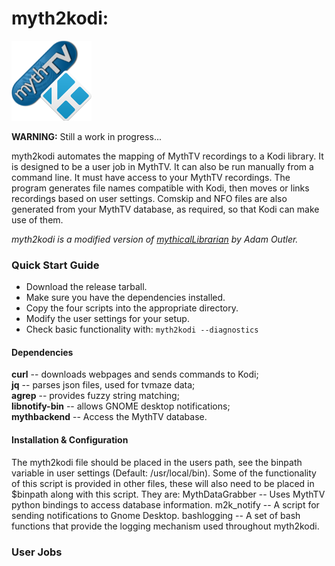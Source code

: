 # myth2kodi:
![myth2kodi icon](myth2kodi.png)

**WARNING:** Still a work in progress...

myth2kodi automates the mapping of MythTV recordings to a Kodi library.
It is designed to be a user job in MythTV. It can also be run manually from
a command line. It must have access to your MythTV recordings. The program
generates file names compatible with Kodi, then moves or links recordings
based on user settings. Comskip and NFO files are also generated from your
MythTV database, as required, so that Kodi can make use of them.

*myth2kodi is a modified version of [mythicalLibrarian](https://github.com/adamoutler/mythicallibrarian) by Adam Outler.*

### Quick Start Guide
  + Download the release tarball.
  + Make sure you have the dependencies installed.
  + Copy the four scripts into the appropriate directory.
  + Modify the user settings for your setup.
  + Check basic functionality with: `myth2kodi --diagnostics`

#### Dependencies
**curl** -- downloads webpages and sends commands to Kodi;  
**jq** -- parses json files, used for tvmaze data;  
**agrep** -- provides fuzzy string matching;  
**libnotify-bin** -- allows GNOME desktop notifications;  
**mythbackend** -- Access the MythTV database.  

#### Installation & Configuration
The myth2kodi file should be placed in the users path, see the binpath
variable in user settings (Default: /usr/local/bin). Some of the
functionality of this script is provided in other files, these will also
need to be placed in $binpath along with this script. They are:
MythDataGrabber -- Uses MythTV python bindings to access database information.
m2k_notify -- A script for sending notifications to Gnome Desktop.
bashlogging -- A set of bash functions that provide the logging mechanism
               used throughout myth2kodi.


### User Jobs
